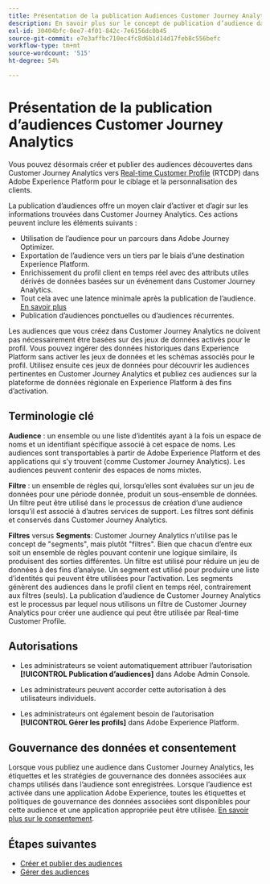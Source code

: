 ```yaml
---
title: Présentation de la publication Audiences Customer Journey Analytics
description: En savoir plus sur le concept de publication d’audience dans Customer Journey Analytics
exl-id: 30404bfc-0ee7-4f01-842c-7e6156dc0b45
source-git-commit: e7e3affbc710ec4fc8d6b1d14d17feb8c556befc
workflow-type: tm+mt
source-wordcount: '515'
ht-degree: 54%

---
```


# Présentation de la publication d’audiences Customer Journey Analytics

Vous pouvez désormais créer et publier des audiences découvertes dans Customer Journey Analytics vers [Real-time Customer Profile](https://experienceleague.adobe.com/docs/experience-platform/profile/home.html?lang=fr) (RTCDP) dans Adobe Experience Platform pour le ciblage et la personnalisation des clients.

La publication d’audiences offre un moyen clair d’activer et d’agir sur les informations trouvées dans Customer Journey Analytics. Ces actions peuvent inclure les éléments suivants :

* Utilisation de l’audience pour un parcours dans Adobe Journey Optimizer.
* Exportation de l’audience vers un tiers par le biais d’une destination Experience Platform.
* Enrichissement du profil client en temps réel avec des attributs utiles dérivés de données basées sur un événement dans Customer Journey Analytics.
* Tout cela avec une latence minimale après la publication de l’audience. [En savoir plus](https://experienceleague.adobe.com/docs/analytics-platform/using/cja-components/audiences/publish.html?lang=fr#latency)
* Publication d’audiences ponctuelles ou d’audiences récurrentes.

Les audiences que vous créez dans Customer Journey Analytics ne doivent pas nécessairement être basées sur des jeux de données activés pour le profil. Vous pouvez ingérer des données historiques dans Experience Platform sans activer les jeux de données et les schémas associés pour le profil. Utilisez ensuite ces jeux de données pour découvrir les audiences pertinentes en Customer Journey Analytics et publiez ces audiences sur la plateforme de données régionale en Experience Platform à des fins d’activation.

## Terminologie clé

**Audience** : un ensemble ou une liste d’identités ayant à la fois un espace de noms et un identifiant spécifique associé à cet espace de noms. Les audiences sont transportables à partir de Adobe Experience Platform et des applications qui s’y trouvent (comme Customer Journey Analytics). Les audiences peuvent contenir des espaces de noms mixtes.

**Filtre** : un ensemble de règles qui, lorsqu’elles sont évaluées sur un jeu de données pour une période donnée, produit un sous-ensemble de données. Un filtre peut être utilisé dans le processus de création d’une audience lorsqu’il est associé à d’autres services de support. Les filtres sont définis et conservés dans Customer Journey Analytics.

**Filtres** versus **Segments**: Customer Journey Analytics n’utilise pas le concept de &quot;segments&quot;, mais plutôt &quot;filtres&quot;. Bien que chacun d’entre eux soit un ensemble de règles pouvant contenir une logique similaire, ils produisent des sorties différentes. Un filtre est utilisé pour réduire un jeu de données à des fins d’analyse. Un segment est utilisé pour produire une liste d’identités qui peuvent être utilisées pour l’activation. Les segments génèrent des audiences dans le profil client en temps réel, contrairement aux filtres (seuls). La publication d’audience de Customer Journey Analytics est le processus par lequel nous utilisons un filtre de Customer Journey Analytics pour créer une audience qui peut être utilisée par Real-time Customer Profile.

## Autorisations

* Les administrateurs se voient automatiquement attribuer l’autorisation **[!UICONTROL Publication d’audiences]** dans Adobe Admin Console.

* Les administrateurs peuvent accorder cette autorisation à des utilisateurs individuels.

* Les administrateurs ont également besoin de l’autorisation **[!UICONTROL Gérer les profils]** dans Adobe Experience Platform.

## Gouvernance des données et consentement

Lorsque vous publiez une audience dans Customer Journey Analytics, les étiquettes et les stratégies de gouvernance des données associées aux champs utilisés dans l’audience sont enregistrées.  Lorsque l’audience est activée dans une application Adobe Experience, toutes les étiquettes et politiques de gouvernance des données associées sont disponibles pour cette audience et une application appropriée peut être utilisée. [En savoir plus sur le consentement](https://experienceleague.adobe.com/docs/experience-platform/data-governance/policies/user-guide.html?lang=fr#consent-policy).

## Étapes suivantes

* [Créer et publier des audiences](/help/components/audiences/publish.md)
* [Gérer des audiences](/help/components/audiences/manage.md)
